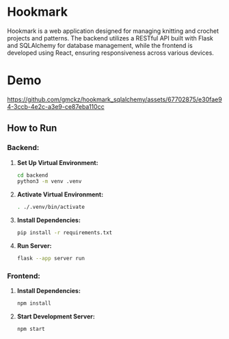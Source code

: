 # Hookmark

Hookmark is a web application designed for managing knitting and crochet projects and patterns. The backend utilizes a RESTful API built with Flask and SQLAlchemy for database management, while the frontend is developed using React, ensuring responsiveness across various devices.


# Demo
https://github.com/gmckz/hookmark_sqlalchemy/assets/67702875/e30fae94-3ccb-4e2c-a3e9-ce87eba110cc


## How to Run

### Backend:

1. **Set Up Virtual Environment:**

    ```bash
    cd backend
    python3 -m venv .venv
    ```

2. **Activate Virtual Environment:**

    ```bash
    . ./.venv/bin/activate
    ```

3. **Install Dependencies:**

    ```bash
    pip install -r requirements.txt
    ```

4. **Run Server:**
    ```bash
    flask --app server run
    ```

### Frontend:

1. **Install Dependencies:**

    ```bash
    npm install
    ```

2. **Start Development Server:**
    ```bash
    npm start
    ```
